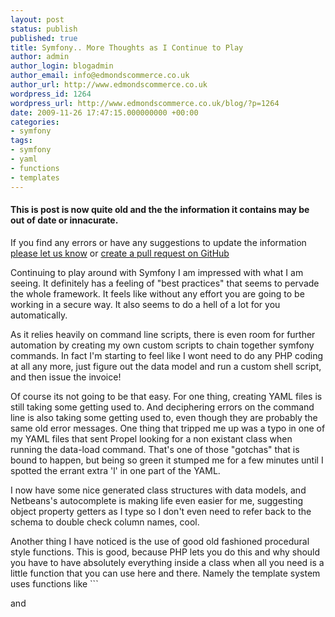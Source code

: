 ```yaml
---
layout: post
status: publish
published: true
title: Symfony.. More Thoughts as I Continue to Play
author: admin
author_login: blogadmin
author_email: info@edmondscommerce.co.uk
author_url: http://www.edmondscommerce.co.uk
wordpress_id: 1264
wordpress_url: http://www.edmondscommerce.co.uk/blog/?p=1264
date: 2009-11-26 17:47:15.000000000 +00:00
categories:
- symfony
tags:
- symfony
- yaml
- functions
- templates
---
```

<div class="oldpost"><h4>This is post is now quite old and the the information it contains may be out of date or innacurate.</h4>
<p>
If you find any errors or have any suggestions to update the information <a href="http://edmondscommerce.github.io/contact-us/index.html">please let us know</a>
or <a href="https://github.com/edmondscommerce/edmondscommerce.github.io">create a pull request on GitHub</a>
</p>
</div>
Continuing to play around with Symfony I am impressed with what I am seeing. It definitely has a feeling of "best practices" that seems to pervade the whole framework. It feels like without any effort you are going to be working in a secure way. It also seems to do a hell of a lot for you automatically.

As it relies heavily on command line scripts, there is even room for further automation by creating my own custom scripts to chain together symfony commands. In fact I'm starting to feel like I wont need to do any PHP coding at all any more, just figure out the data model and run a custom shell script, and then issue the invoice!

Of course its not going to be that easy. For one thing, creating YAML files is still taking some getting used to. And deciphering errors on the command line is also taking some getting used to, even though they are probably the same old error messages. One thing that tripped me up was a typo in one of my YAML files that sent Propel looking for a non existant class when running the data-load command. That's one of those "gotchas" that is bound to happen, but being so green it stumped me for a few minutes until I spotted the errant extra 'l' in one part of the YAML.

I now have some nice generated class structures with data models, and Netbeans's autocomplete is making life even easier for me, suggesting object property getters as I type so I don't even need to refer back to the schema to double check column names, cool.

Another thing I have noticed is the use of good old fashioned procedural style functions. This is good, because PHP lets you do this and why should you have to have absolutely everything inside a class when all you need is a little function that you can use here and there. Namely the template system uses functions like ```
<?php include_metas()?> and <?php echo url_for('module/action')?>
```. I like this. I'm not a Java developer, I'm a PHP developer, so we can do this kind of thing :).

